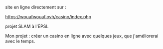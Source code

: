 site en ligne directement sur :

https://wouafwouaf.ovh/casino/index.php

projet SLAM à l'EPSI.

Mon projet : créer un casino en ligne avec quelques jeux, que j'améliorerai avec le temps.
